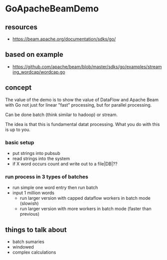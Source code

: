 # GoApacheBeamDemo

## resources

* https://beam.apache.org/documentation/sdks/go/

## based on example

* https://github.com/apache/beam/blob/master/sdks/go/examples/streaming_wordcap/wordcap.go

## concept

The value of the demo is to show the value of DataFlow and Apache Beam with Go not just for linear "fast" processing, but for parallel processing.

Can be done batch (think similar to hadoop) or stream.

The idea is that this is fundamental datat processing. What you do with this is up to you.

### basic setup

* put strings into pubsub
* read strings into the system
* if X word occurs count and write out to a file|DB|??

### run process in 3 types of batches
* run simple one word entry then run batch
* input 1 million words
  * run larger version with capped dataflow workers in batch mode (slowish)
  * run larger version with more workers in batch mode (faster than previous)
 
## things to talk about

* batch sumaries
* windowed
* complex calculations
